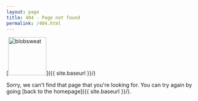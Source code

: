 ```yaml
---
layout: page
title: 404 - Page not found
permalink: /404.html
---
```


[<img src="{{ site.baseurl }}/images/blobsweat.png" alt="blobsweat" style="width: 100px;"/>]({{ site.baseurl }}/)

Sorry, we can't find that page that you're looking for. You can try again by going [back to the homepage]({{ site.baseurl }}/).


